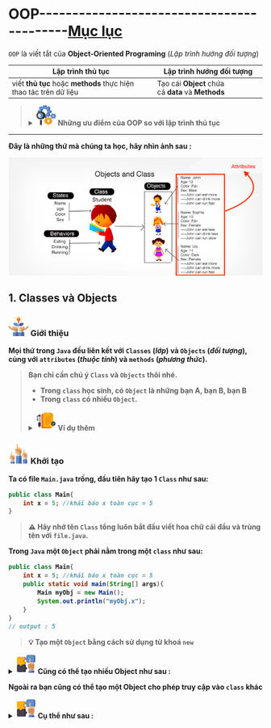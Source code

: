 # OOP------------------------------------------[Mục lục](https://github.com/Zenfection/Java)

`OOP` là viết tắt của **Object-Oriented Programing** (*Lập trình hướng đối tượng*)

| Lập trình thủ tục                                                 | Lập trình hướng đối tượng                          |
| ----------------------------------------------------------------- | -------------------------------------------------- |
| viết **thủ tục** hoặc **methods** thực hiện thao tác trên dữ liệu | Tạo cái **Object** chứa cả **data** và **Methods** |

> <details>
> <summary><b><img src="https://raw.githubusercontent.com/Zenfection/Image/master/2021/02/02-11-05-59-Know%20How.png"> Những ưu điểm của OOP so với lập trình thủ tục<b></summary>
> 
> - Nhanh hơn và dễ hơn
> 
> - Cấu trúc rõ ràng dễ hiểu, dễ bảo trì, sửa lỗi
> 
> - Có thể tái sử dụng giúp thời gian phát triển code ngắn hơn
> 
> </details>

---

Đây là những thứ mà chúng ta học, hãy nhìn ảnh sau : 

![object-class-diagrame-1.png](https://raw.githubusercontent.com/Zenfection/Image/master/2021/02/02-11-18-02-object-class-diagrame-1.png)

## 1. Classes và Objects

### ![Knowledge Growth.png](https://raw.githubusercontent.com/Zenfection/Image/master/2021/02/02-11-19-23-Knowledge%20Growth.png) Giới thiệu

Mọi thứ trong `Java` đều liên kết với `Classes` (*lớp*)  và `Objects` (*đối tượng*), cùng với `attributes` (*thuộc tính*) và `methods` (*phương thức*).

> Bạn chỉ cần chú ý `Class` và `Objects` thôi nhé.
> 
> - Trong `class` học sinh, có `Object` là những bạn A, bạn B, bạn B
> - Trong `class` có nhiều `Object`.
> 
> <details>
> <summary><b><img src="https://raw.githubusercontent.com/Zenfection/Image/master/2021/02/02-11-21-10-Assignment.png"> Ví dụ thêm</b></summary>
> 
> - `Class` là Trái cây  ⇨ `Objects` là nho,cam,quýt,táo...
> 
> - `Class` là Động vật ⇨ `Objects` là chó,mèo,heo,gà...
> 
> 

### ![Group Class.png](https://raw.githubusercontent.com/Zenfection/Image/master/2021/02/02-11-49-09-Group%20Class.png) Khởi tạo

Ta có file `Main.java` trống, đầu tiên hãy tạo 1 `Class` như sau: 

```java
public class Main{
    int x = 5; //khái báo x toàn cục = 5
}
```

> ⚠️ Hãy nhớ tên `Class` tổng luôn bắt đầu viết hoa chữ cái đầu và trùng tên với `file.java`.

Trong `Java` một `Object` phải nằm trong  một `class` như sau:

```java
public class Main{
    int x = 5; //khái báo x toàn cục = 5
    public static void main(String[] args){
        Main myObj = new Main();
        System.out.println("myObj.x");
    }
}
// output : 5
```

> 💡 Tạo một `Object` bằng cách sử dụng từ khoá `new`

<details>
<summary><b><img src="https://raw.githubusercontent.com/Zenfection/Image/master/2021/02/02-13-30-01-Creative%20Solution.png"> Cũng có thể tạo nhiều Object như sau :</b></summary>

```java
public class Demo {
    String name = "Kiệt đẹp trai";
    public static void main(String[] args) {
        Demo myObj1 = new Demo(); //Object 1
        Demo myObj2 = new Demo(); //Object 2
        System.out.println(myObj1.name);
        System.out.println(myObj2.name);
    }
}
```

> 💡 Tên class có thể thay đổi dựa vào tên file của bạn

</details>

Ngoài ra bạn cũng có thể tạo một Object cho phép truy cập vào `class` khác

<details>
<summary><b><img src="https://raw.githubusercontent.com/Zenfection/Image/master/2021/02/02-13-30-01-Creative%20Solution.png"> Cụ thể như sau :</b></summary>

Cho một file `Main.java` và `Second.java`

```java
public class Demo {
    int x = 5;
}
```

```java
class Second {
    public static void main(String[] args) {
        Main myObj = new Main(); //class Main nằm trong file Main.java
        System.out.println(myObj.x);
    }
}
// Output : 5
```

> ⚠️  2 file phải nằm chung trong một thư mục.

</details>
